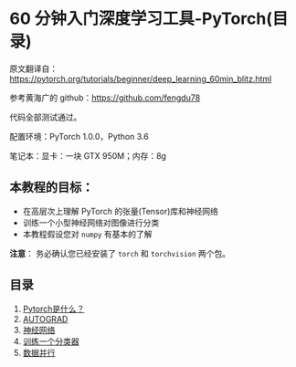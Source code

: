 # 60 分钟入门深度学习工具-PyTorch(目录)

原文翻译自：<https://pytorch.org/tutorials/beginner/deep_learning_60min_blitz.html>

参考黄海广的 github：<https://github.com/fengdu78>

代码全部测试通过。

配置环境：PyTorch 1.0.0，Python 3.6

笔记本：显卡：一块 GTX 950M；内存：8g

## 本教程的目标：

- 在高层次上理解 PyTorch 的张量(Tensor)库和神经网络
- 训练一个小型神经网络对图像进行分类
- 本教程假设您对 `numpy` 有基本的了解

**注意**： 务必确认您已经安装了 `torch` 和 `torchvision` 两个包。

## 目录

1. [Pytorch是什么？](https://www.cnblogs.com/q735613050/p/10485892.html)
2. [AUTOGRAD](AUTOGRAD.ipynb)
3. [神经网络](神经网络.ipynb)
4. [训练一个分类器](训练一个分类器.ipynb)
5. [数据并行](数据并行.ipynb)